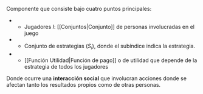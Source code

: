 
Componente que consiste bajo cuatro puntos principales: 

- - Jugadores $I$: [[Conjuntos|Conjunto]] de personas involucradas en el juego
- - Conjunto de estrategias ($S_i$), donde el subíndice indica la estrategia. 
- - [[Función Utilidad|Función de pago]] o de utilidad que depende de la estrategia de todos los jugadores 


Donde ocurre una **interacción social** que involucran acciones donde se afectan tanto los resultados propios como de otras personas. 